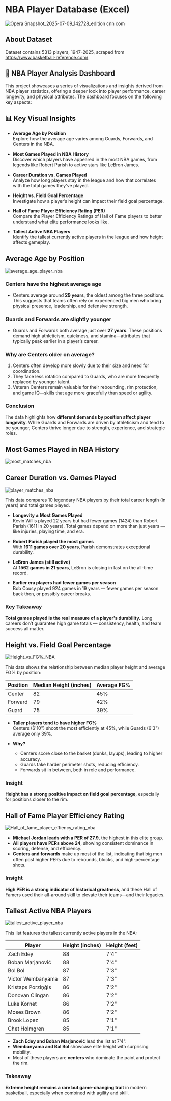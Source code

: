# NBA Player Database (Excel)
 
![Opera Snapshot_2025-07-09_142728_edition cnn com](https://github.com/user-attachments/assets/5a237342-13d2-454f-9a32-825644755a86)

## About Dataset
Dataset contains 5313 players, 1947-2025, scraped from https://www.basketball-reference.com/

## 🏀 NBA Player Analysis Dashboard
This project showcases a series of visualizations and insights derived from NBA player statistics, offering a deeper look into player performance, career longevity, and physical attributes. The dashboard focuses on the following key aspects:

## 📊 Key Visual Insights
- **Average Age by Position**  
  Explore how the average age varies among Guards, Forwards, and Centers in the NBA.

- **Most Games Played in NBA History**  
  Discover which players have appeared in the most NBA games, from legends like Robert Parish to active stars like LeBron James.

- **Career Duration vs. Games Played**  
  Analyze how long players stay in the league and how that correlates with the total games they've played.

- **Height vs. Field Goal Percentage**  
  Investigate how a player’s height can impact their field goal percentage.

- **Hall of Fame Player Efficiency Rating (PER)**  
  Compare the Player Efficiency Ratings of Hall of Fame players to better understand what elite performance looks like.

- **Tallest Active NBA Players**  
  Identify the tallest currently active players in the league and how height affects gameplay.
## Average Age by Position

![average_age_player_nba](https://github.com/user-attachments/assets/2f1b2855-1ed4-45ab-8a3d-0971b61d684f)

### Centers have the highest average age
  - Centers average around **29 years**, the oldest among the three positions. This suggests that teams often rely on experienced big men who bring physical presence, leadership, and defensive strength.

### Guards and Forwards are slightly younger 
  - Guards and Forwards both average just over **27 years**. These positions demand high athleticism, quickness, and stamina—attributes that typically peak earlier in a player’s career.

### Why are Centers older on average? 
  1. Centers often develop more slowly due to their size and need for coordination.
  2. They face less rotation compared to Guards, who are more frequently replaced by younger talent.
  3. Veteran Centers remain valuable for their rebounding, rim protection, and game IQ—skills that age more gracefully than speed or agility.

 ### Conclusion
The data highlights how **different demands by position affect player longevity**. While Guards and Forwards are driven by athleticism and tend to be younger, Centers thrive longer due to strength, experience, and strategic roles.


## Most Games Played in NBA History

![most_matches_nba](https://github.com/user-attachments/assets/e782d7d7-2569-49f6-b804-639eb6f1673a)

## Career Duration vs. Games Played

![player_matches_nba](https://github.com/user-attachments/assets/feb6f9dd-3cfd-4539-8b87-d6aaf836eb95)



This data compares 10 legendary NBA players by their total career length (in years) and total games played.

- **Longevity ≠ Most Games Played**  
  Kevin Willis played 22 years but had fewer games (1424) than Robert Parish (1611 in 20 years). Total games depend on more than just years — like injuries, playing time, and era.

- **Robert Parish played the most games**  
  With **1611 games over 20 years**, Parish demonstrates exceptional durability.

- **LeBron James (still active)**  
  At **1562 games in 21 years**, LeBron is closing in fast on the all-time record.

- **Earlier era players had fewer games per season**  
  Bob Cousy played 924 games in 19 years — fewer games per season back then, or possibly career breaks.

###  Key Takeaway  
**Total games played is the real measure of a player's durability.** Long careers don’t guarantee high game totals — consistency, health, and team success all matter.

## Height vs. Field Goal Percentage

![Height_vs_FG%_NBA](https://github.com/user-attachments/assets/0634bac9-1d9e-4ca6-82e6-0dc976c8e33e)

This data shows the relationship between median player height and average FG% by position:

| Position | Median Height (inches) | Average FG% |
|----------|------------------------|-------------|
| Center   | 82                     | 45%         |
| Forward  | 79                     | 42%         |
| Guard    | 75                     | 39%         |

- **Taller players tend to have higher FG%**  
  Centers (6'10") shoot the most efficiently at 45%, while Guards (6'3") average only 39%.

- **Why?**  
  - Centers score close to the basket (dunks, layups), leading to higher accuracy.  
  - Guards take harder perimeter shots, reducing efficiency.  
  - Forwards sit in between, both in role and performance.

###  Insight  
**Height has a strong positive impact on field goal percentage**, especially for positions closer to the rim.

## Hall of Fame Player Efficiency Rating

![Hall_of_fame_player_effiency_rating_nba](https://github.com/user-attachments/assets/86e9be0b-00c2-4d19-8901-c253213cc991)

- **Michael Jordan leads with a PER of 27.9**, the highest in this elite group.
- **All players have PERs above 24**, showing consistent dominance in scoring, defense, and efficiency.
- **Centers and forwards** make up most of the list, indicating that big men often post higher PERs due to rebounds, blocks, and high-percentage shots.

###  Insight  
**High PER is a strong indicator of historical greatness**, and these Hall of Famers used their all-around skill to elevate their teams—and their legacies.

## Tallest Active NBA Players

![tallest_active_player_nba](https://github.com/user-attachments/assets/c7f23338-f1f1-4f36-a535-59af3462b9ed)

This list features the tallest currently active players in the NBA:

| Player                | Height (inches) | Height (feet) |
|-----------------------|-----------------|----------------|
| Zach Edey             | 88              | 7'4"           |
| Boban Marjanović      | 88              | 7'4"           |
| Bol Bol               | 87              | 7'3"           |
| Victor Wembanyama     | 87              | 7'3"           |
| Kristaps Porziņģis    | 86              | 7'2"           |
| Donovan Clingan       | 86              | 7'2"           |
| Luke Kornet           | 86              | 7'2"           |
| Moses Brown           | 86              | 7'2"           |
| Brook Lopez           | 85              | 7'1"           |
| Chet Holmgren         | 85              | 7'1"           |

- **Zach Edey and Boban Marjanović** lead the list at 7'4".
- **Wembanyama and Bol Bol** showcase elite height with surprising mobility.
- Most of these players are **centers** who dominate the paint and protect the rim.

###  Takeaway  
**Extreme height remains a rare but game-changing trait** in modern basketball, especially when combined with agility and skill.










